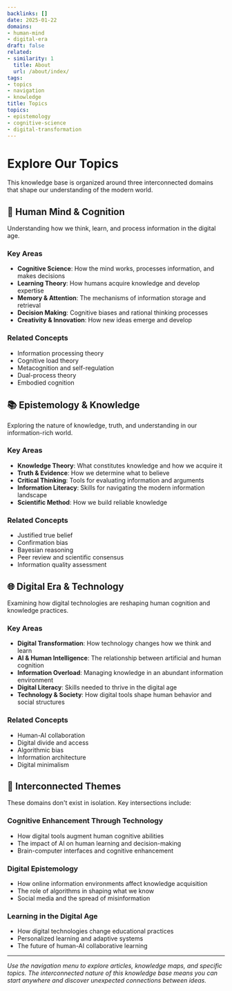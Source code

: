 ```yaml
---
backlinks: []
date: 2025-01-22
domains:
- human-mind
- digital-era
draft: false
related:
- similarity: 1
  title: About
  url: /about/index/
tags:
- topics
- navigation
- knowledge
title: Topics
topics:
- epistemology
- cognitive-science
- digital-transformation
---
```


# Explore Our Topics

This knowledge base is organized around three interconnected domains that shape our understanding of the modern world.

## 🧠 Human Mind & Cognition

Understanding how we think, learn, and process information in the digital age.

### Key Areas
- **Cognitive Science**: How the mind works, processes information, and makes decisions
- **Learning Theory**: How humans acquire knowledge and develop expertise
- **Memory & Attention**: The mechanisms of information storage and retrieval
- **Decision Making**: Cognitive biases and rational thinking processes
- **Creativity & Innovation**: How new ideas emerge and develop

### Related Concepts
- Information processing theory
- Cognitive load theory
- Metacognition and self-regulation
- Dual-process theory
- Embodied cognition

## 📚 Epistemology & Knowledge

Exploring the nature of knowledge, truth, and understanding in our information-rich world.

### Key Areas
- **Knowledge Theory**: What constitutes knowledge and how we acquire it
- **Truth & Evidence**: How we determine what to believe
- **Critical Thinking**: Tools for evaluating information and arguments
- **Information Literacy**: Skills for navigating the modern information landscape
- **Scientific Method**: How we build reliable knowledge

### Related Concepts
- Justified true belief
- Confirmation bias
- Bayesian reasoning
- Peer review and scientific consensus
- Information quality assessment

## 🌐 Digital Era & Technology

Examining how digital technologies are reshaping human cognition and knowledge practices.

### Key Areas
- **Digital Transformation**: How technology changes how we think and learn
- **AI & Human Intelligence**: The relationship between artificial and human cognition
- **Information Overload**: Managing knowledge in an abundant information environment
- **Digital Literacy**: Skills needed to thrive in the digital age
- **Technology & Society**: How digital tools shape human behavior and social structures

### Related Concepts
- Human-AI collaboration
- Digital divide and access
- Algorithmic bias
- Information architecture
- Digital minimalism

## 🔗 Interconnected Themes

These domains don't exist in isolation. Key intersections include:

### Cognitive Enhancement Through Technology
- How digital tools augment human cognitive abilities
- The impact of AI on human learning and decision-making
- Brain-computer interfaces and cognitive enhancement

### Digital Epistemology
- How online information environments affect knowledge acquisition
- The role of algorithms in shaping what we know
- Social media and the spread of misinformation

### Learning in the Digital Age
- How digital technologies change educational practices
- Personalized learning and adaptive systems
- The future of human-AI collaborative learning

---

*Use the navigation menu to explore articles, knowledge maps, and specific topics. The interconnected nature of this knowledge base means you can start anywhere and discover unexpected connections between ideas.*